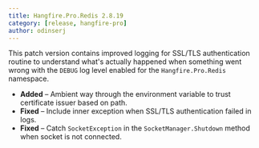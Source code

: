```yaml
---
title: Hangfire.Pro.Redis 2.8.19
category: [release, hangfire-pro]
author: odinserj
---
```


This patch version contains improved logging for SSL/TLS authentication routine to understand what's actually happened when something went wrong with the `DEBUG` log level enabled for the `Hangfire.Pro.Redis` namespace.

* **Added** – Ambient way through the environment variable to trust certificate issuer based on path.
* **Fixed** – Include inner exception when SSL/TLS authentication failed in logs.
* **Fixed** – Catch `SocketException` in the `SocketManager.Shutdown` method when socket is not connected.

